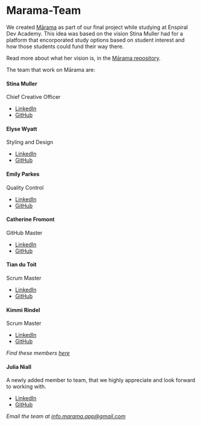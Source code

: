 # Marama-Team
We created [Mārama](http://marama.org.nz) as part of our final project while studying at Enspiral Dev Academy. This idea was based on the vision Stina Muller had for a platform that encorporated study options based on student interest and how those students could fund their way there. 

Read more about what her vision is, in the [Mārama repository](https://github.com/Marama-App/marama).


The team that work on Mārama are:

#### Stina Muller 
Chief Creative Officer
- [LinkedIn](https://github.com/stina-muller)
- [GitHub](https://github.com/stina-muller)


#### Elyse Wyatt
 Styling and Design
- [LinkedIn](https://www.linkedin.com/in/elysewyatt/)
- [GitHub](https://github.com/ElyseWyatt)

#### Emily Parkes
Quality Control
- [LinkedIn](https://www.linkedin.com/in/emilyparkes/)
- [GitHub](https://github.com/emilyparkes)

#### Catherine Fromont 
GitHub Master
- [LinkedIn](https://www.linkedin.com/in/catherine-fromont-03199a158/)
- [GitHub](https://github.com/catherinefromont)

#### Tian du Toit 
Scrum Master
- [LinkedIn](https://www.linkedin.com/in/tian-du-toit-15785615a/)
- [GitHub](https://github.com/tian-dutoit)

#### Kimmi Rindel
Scrum Master
- [LinkedIn](https://www.linkedin.com/in/kimmi-rindel-59437515b/)
- [GitHub](https://github.com/rkimmi)


*Find these members [here](http://www.marama.org.nz/about)*


#### Julia Niall
A newly added member to team, that we highly appreciate and look forward to working with.
- [LinkedIn](https://www.linkedin.com/in/julia-niall/)
- [GitHub](https://github.com/julia-mareike)

*Email the team at info.marama.app@gmail.com*
